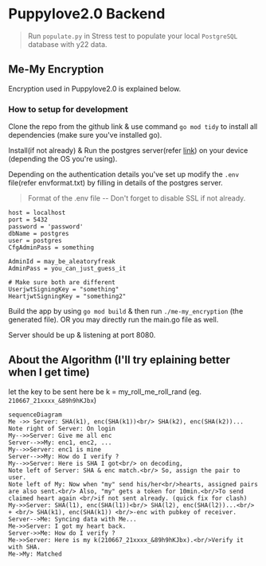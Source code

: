 # Puppylove2.0 Backend

>Run `populate.py` in Stress test to populate your local `PostgreSQL` database with y22 data.

## Me-My Encryption

Encryption used in Puppylove2.0 is explained below.

### How to setup for development

Clone the repo from the github link & use command `go mod tidy` to install all dependencies (make sure you've installed go).

Install(if not already) & Run the postgres server(refer [link](https://www.postgresql.org/download/)) on your device (depending the OS you're using).

Depending on the authentication details you've set up modify the `.env` file(refer envformat.txt) by filling in details of the postgres server.

> Format of the .env file -- Don't forget to disable SSL if not already.

```
host = localhost
port = 5432
password = 'password'
dbName = postgres
user = postgres
CfgAdminPass = something

AdminId = may_be_aleatoryfreak
AdminPass = you_can_just_guess_it

# Make sure both are different
UserjwtSigningKey = "something"
HeartjwtSigningKey = "something2"
``` 

Build the app by using `go mod build` & then run `./me-my_encryption` (the generated file).
OR you may directly run the main.go file as well.

Server should be up & listening at port 8080.


## About the Algorithm (I'll try eplaining better when I get time)

let the key to be sent here be 
k = my_roll_me_roll_rand (eg. `210667_21xxxx_&89h9hKJbx`)
```mermaid
sequenceDiagram
Me ->> Server: SHA(k1), enc(SHA(k1))<br/> SHA(k2), enc(SHA(k2))...
Note right of Server: On login
My-->>Server: Give me all enc 
Server-->>My: enc1, enc2, ...
My-->>Server: enc1 is mine
Server-->>My: How do I verify ?
My-->>Server: Here is SHA I got<br/> on decoding,
Note left of Server: SHA & enc match.<br/> So, assign the pair to user.
Note left of My: Now when "my" send his/her<br/>hearts, assigned pairs are also sent.<br/> Also, "my" gets a token for 10min.<br/>To send claimed heart again <br/>if not sent already. (quick fix for clash)
My->>Server: SHA(l1), enc(SHA(l1))<br/> SHA(l2), enc(SHA(l2))...<br/> + <br/> SHA(k1), enc(SHA(k1)) <br/>-enc with pubkey of receiver.
Server-->Me: Syncing data with Me...
Me->>Server: I got my heart back.
Server->>Me: How do I verify ?
Me->>Server: Here is my k(210667_21xxxx_&89h9hKJbx).<br/>Verify it with SHA.
Me->My: Matched
 ```
